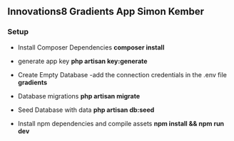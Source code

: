 ## Innovations8 Gradients App  Simon Kember
 
 ### Setup

- Install Composer Dependencies
**composer install**
- generate app key
**php artisan key:generate**
- Create Empty Database
-add the connection credentials in the .env file 
**gradients**
- Database migrations
**php artisan migrate**
- Seed Database with data
**php artisan db:seed**
 
- Install npm dependencies and compile assets
**npm install && npm run dev**



  
